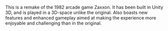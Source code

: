 This is a remake of the 1982 arcade game Zaxxon. It has been built in Unity 3D, and is played in a 3D-space unlike the original. Also boasts new features and enhanced gameplay aimed at making the experience more enjoyable and challenging than in the original.
